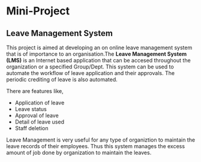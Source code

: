 # Mini-Project
## Leave Management System 

This project is aimed at developing an on online leave management system that is of importance to an organisation.The **Leave Management System (LMS)**
is an Internet based application that can be accesed throughout the organization or a specified Group/Dept. This system can be used to automate the workflow of leave application and their approvals. The periodic crediting of leave is also automated.

There are features like,
  * Application of leave 
  * Leave status 
  * Approval of leave
  * Detail of leave used
  * Staff deletion

Leave Management is very useful for any type of organiztion to maintain the leave records of their employees. Thus this system manages the excess amount of job done by organization to maintain the leaves.
